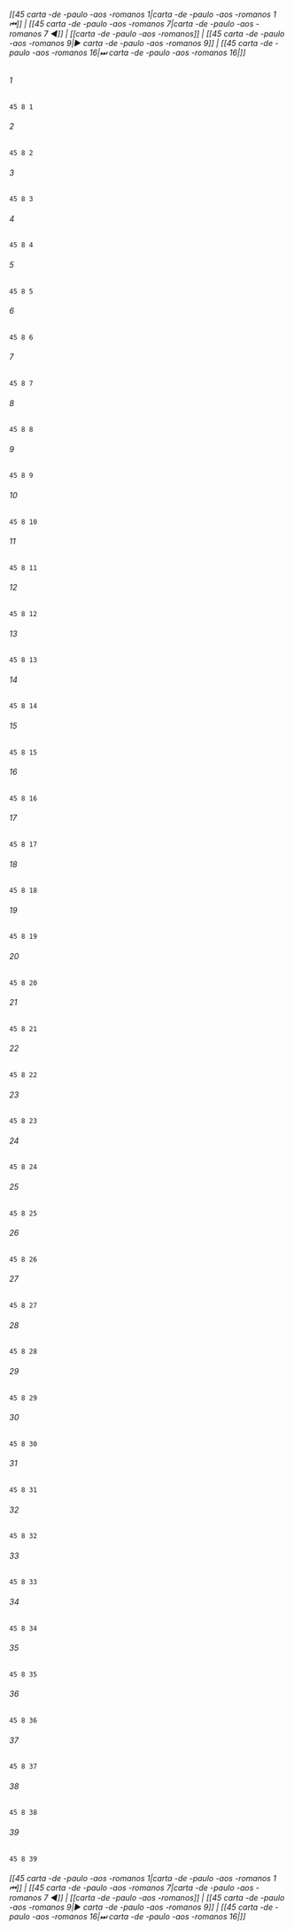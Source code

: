 
###### [[45 carta -de -paulo -aos -romanos 1|carta -de -paulo -aos -romanos 1 ⏮]] | [[45 carta -de -paulo -aos -romanos 7|carta -de -paulo -aos -romanos 7 ◀]] | [[carta -de -paulo -aos -romanos]] | [[45 carta -de -paulo -aos -romanos 9|▶ carta -de -paulo -aos -romanos 9]] | [[45 carta -de -paulo -aos -romanos 16|⏭ carta -de -paulo -aos -romanos 16|]]

###### 1
``` verse
45 8 1 
```
###### 2
``` verse
45 8 2 
```
###### 3
``` verse
45 8 3 
```
###### 4
``` verse
45 8 4 
```
###### 5
``` verse
45 8 5 
```
###### 6
``` verse
45 8 6 
```
###### 7
``` verse
45 8 7 
```
###### 8
``` verse
45 8 8 
```
###### 9
``` verse
45 8 9 
```
###### 10
``` verse
45 8 10 
```
###### 11
``` verse
45 8 11 
```
###### 12
``` verse
45 8 12 
```
###### 13
``` verse
45 8 13 
```
###### 14
``` verse
45 8 14 
```
###### 15
``` verse
45 8 15 
```
###### 16
``` verse
45 8 16 
```
###### 17
``` verse
45 8 17 
```
###### 18
``` verse
45 8 18 
```
###### 19
``` verse
45 8 19 
```
###### 20
``` verse
45 8 20 
```
###### 21
``` verse
45 8 21 
```
###### 22
``` verse
45 8 22 
```
###### 23
``` verse
45 8 23 
```
###### 24
``` verse
45 8 24 
```
###### 25
``` verse
45 8 25 
```
###### 26
``` verse
45 8 26 
```
###### 27
``` verse
45 8 27 
```
###### 28
``` verse
45 8 28 
```
###### 29
``` verse
45 8 29 
```
###### 30
``` verse
45 8 30 
```
###### 31
``` verse
45 8 31 
```
###### 32
``` verse
45 8 32 
```
###### 33
``` verse
45 8 33 
```
###### 34
``` verse
45 8 34 
```
###### 35
``` verse
45 8 35 
```
###### 36
``` verse
45 8 36 
```
###### 37
``` verse
45 8 37 
```
###### 38
``` verse
45 8 38 
```
###### 39
``` verse
45 8 39 
```

###### [[45 carta -de -paulo -aos -romanos 1|carta -de -paulo -aos -romanos 1 ⏮]] | [[45 carta -de -paulo -aos -romanos 7|carta -de -paulo -aos -romanos 7 ◀]] | [[carta -de -paulo -aos -romanos]] | [[45 carta -de -paulo -aos -romanos 9|▶ carta -de -paulo -aos -romanos 9]] | [[45 carta -de -paulo -aos -romanos 16|⏭ carta -de -paulo -aos -romanos 16|]]

